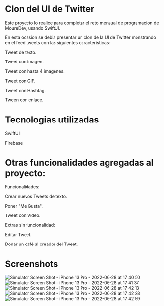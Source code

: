 # Clon del UI de Twitter

Este proyecto lo realice para completar el reto mensual de programacion de MoureDev, usando SwiftUI.

En esta ocasion se debia presentar un clon de la UI de Twitter monstrando en el feed tweets con las siguientes caracteristicas:

Tweet de texto.

Tweet con imagen.

Tweet con hasta 4 imagenes.

Tweet con GIF.

Tweet con Hashtag.

Tween con enlace.

# Tecnologias utilizadas

SwiftUI

Firebase


# Otras funcionalidades agregadas al proyecto:

Funcionalidades:

Crear nuevos Tweets de texto.

Poner "Me Gusta".

Tweet con Video.

Extras sin funcionalidad:

Editar Tweet.

Donar un café al creador del Tweet.

# Screenshots


![Simulator Screen Shot - iPhone 13 Pro - 2022-06-28 at 17 40 50](https://user-images.githubusercontent.com/70155073/176222645-2bd9e360-5d54-46e2-b5dc-eaa5efb3502b.png)
![Simulator Screen Shot - iPhone 13 Pro - 2022-06-28 at 17 41 37](https://user-images.githubusercontent.com/70155073/176222752-1de17014-3686-4b8f-a40e-2353d1984833.png)
![Simulator Screen Shot - iPhone 13 Pro - 2022-06-28 at 17 42 13](https://user-images.githubusercontent.com/70155073/176222768-fd66be84-8f6e-4d62-a02e-0737a09beead.png)
![Simulator Screen Shot - iPhone 13 Pro - 2022-06-28 at 17 42 28](https://user-images.githubusercontent.com/70155073/176222776-f053cfa4-e3ac-4c7d-ba3d-b408e7e02700.png)
![Simulator Screen Shot - iPhone 13 Pro - 2022-06-28 at 17 42 59](https://user-images.githubusercontent.com/70155073/176222790-2bd5519c-20fa-4ddd-82ab-9f9f1b2b60c8.png)
